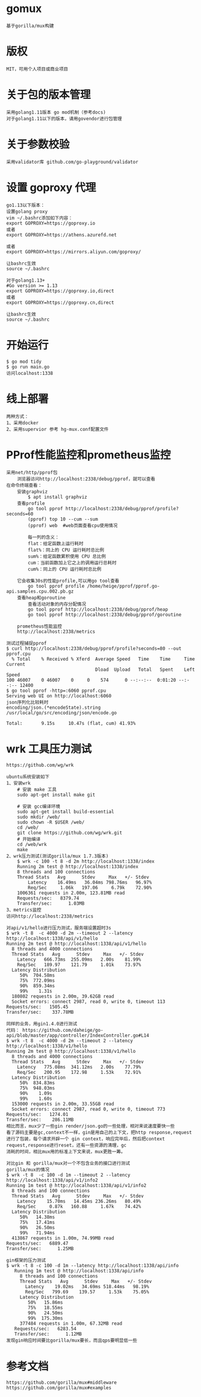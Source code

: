 # gomux

    基于gorilla/mux构建

# 版权

    MIT，可用个人项目或商业项目

# 关于包的版本管理

    采用golang1.11版本 go mod机制（参考docs)
    对于golang1.11以下的版本，请用govendor进行包管理
    
# 关于参数校验

    采用validator库 github.com/go-playground/validator

# 设置 goproxy 代理

    go1.13以下版本：
    设置golang proxy
    vim ~/.bashrc添加如下内容：
    export GOPROXY=https://goproxy.io
    或者
    export GOPROXY=https://athens.azurefd.net

    或者
    export GOPROXY=https://mirrors.aliyun.com/goproxy/

    让bashrc生效
    source ~/.bashrc

    对于golang1.13+
    #Go version >= 1.13
    export GOPROXY=https://goproxy.io,direct
    或者
    export GOPROXY=https://goproxy.cn,direct

    让bashrc生效
    source ~/.bashrc

# 开始运行

    $ go mod tidy
    $ go run main.go
    访问localhost:1338

# 线上部署

    两种方式：
    1、采用docker
    2、采用supervior 参考 hg-mux.conf配置文件

# PProf性能监控和prometheus监控

    采用net/http/pprof包
        浏览器访问http://localhost:2338/debug/pprof，就可以查看
    在命令终端查看：
        安装graphviz
            $ apt install graphviz
        查看profile
            go tool pprof http://localhost:2338/debug/pprof/profile?seconds=60
            (pprof) top 10 --cum --sum
            (pprof) web  #web页面查看cpu使用情况

            每一列的含义：
            flat：给定函数上运行耗时
            flat%：同上的 CPU 运行耗时总比例
            sum%：给定函数累积使用 CPU 总比例
            cum：当前函数加上它之上的调用运行总耗时
            cum%：同上的 CPU 运行耗时总比例

        它会收集30s的性能profile,可以用go tool查看
            go tool pprof profile /home/heige/pprof/pprof.go-api.samples.cpu.002.pb.gz
        查看heap和goroutine
            查看活动对象的内存分配情况
            go tool pprof http://localhost:2338/debug/pprof/heap
            go tool pprof http://localhost:2338/debug/pprof/goroutine

        prometheus性能监控
        http://localhost:2338/metrics
        
    测试过程捕捉pprof
    $ curl http://localhost:2338/debug/pprof/profile?seconds=80 --out pprof.cpu
      % Total    % Received % Xferd  Average Speed   Time    Time     Time  Current
                                     Dload  Upload   Total   Spent    Left  Speed
    100 46007    0 46007    0     0    574      0 --:--:--  0:01:20 --:--:-- 12400
    $ go tool pprof -http=:6060 pprof.cpu
    Serving web UI on http://localhost:6060
    json序列化比较耗时
    encoding/json.(*encodeState).string
    /usr/local/go/src/encoding/json/encode.go
    
    Total:       9.15s     10.47s (flat, cum) 41.93%

# wrk 工具压力测试

    https://github.com/wg/wrk

    ubuntu系统安装如下
    1、安装wrk
        # 安装 make 工具
        sudo apt-get install make git

        # 安装 gcc编译环境
        sudo apt-get install build-essential
        sudo mkdir /web/
        sudo chown -R $USER /web/
        cd /web/
        git clone https://github.com/wg/wrk.git
        # 开始编译
        cd /web/wrk
        make
    2、wrk压力测试(测试gorilla/mux 1.7.3版本)
        $ wrk -c 100 -t 8 -d 2m http://localhost:1338/index
        Running 2m test @ http://localhost:1338/index
        8 threads and 100 connections
        Thread Stats   Avg      Stdev     Max   +/- Stdev
            Latency    16.49ms   36.04ms 798.76ms   96.97%
            Req/Sec     1.06k   197.06     6.79k    72.90%
        1006361 requests in 2.00m, 123.81MB read
        Requests/sec:   8379.74
        Transfer/sec:      1.03MB
    3、metrics监控
    访问http://localhost:2338/metrics

    对api/v1/hello进行压力测试，服务端设置超时3s
    $ wrk -t 8  -c 4000 -d 2m --timeout 2 --latency http://localhost:1338/api/v1/hello
    Running 2m test @ http://localhost:1338/api/v1/hello
      8 threads and 4000 connections
      Thread Stats   Avg      Stdev     Max   +/- Stdev
        Latency   666.73ms  255.09ms   2.00s    81.99%
        Req/Sec   189.97    121.79     1.01k    73.97%
      Latency Distribution
         50%  704.58ms
         75%  772.09ms
         90%  859.34ms
         99%    1.31s 
      180802 requests in 2.00m, 39.62GB read
      Socket errors: connect 2987, read 0, write 0, timeout 113
    Requests/sec:   1505.45
    Transfer/sec:    337.78MB
    
    同样的业务，用gin1.4.0进行测试
    代码： https://github.com/daheige/go-api/blob/master/app/controller/IndexController.go#L14
    $ wrk -t 8  -c 4000 -d 2m --timeout 2 --latency http://localhost:1338/v1/hello
    Running 2m test @ http://localhost:1338/v1/hello
      8 threads and 4000 connections
      Thread Stats   Avg      Stdev     Max   +/- Stdev
        Latency   775.08ms  341.12ms   2.00s    77.79%
        Req/Sec   200.95    172.98     1.53k    72.91%
      Latency Distribution
         50%  834.83ms
         75%  948.03ms
         90%    1.09s 
         99%    1.60s 
      153000 requests in 2.00m, 33.55GB read
      Socket errors: connect 2987, read 0, write 0, timeout 773
    Requests/sec:   1274.01
    Transfer/sec:    286.11MB
    相比而言，mux少了一些gin render/json.go的一些处理，相对来说速度要快一些
    看了源码主要是gc,context不一样，gin是用自己的上下文，把http response,request
    进行了包装，每个请求开辟一个 gin context，响应完毕后，然后把context request,response进行reset，还有一些资源的清理，gc
    消耗的时间，相比mux用的标准上下文来说，mux更胜一筹。
    
    对比gin 和 gorilla/mux对一个不包含业务的接口进行测试
    gorilla/mux的情况
    $ wrk -t 8  -c 100 -d 1m --timeout 2 --latency http://localhost:1338/api/v1/info2
    Running 1m test @ http://localhost:1338/api/v1/info2
      8 threads and 100 connections
      Thread Stats   Avg      Stdev     Max   +/- Stdev
        Latency    15.70ms   14.45ms 236.26ms   80.49%
        Req/Sec     0.87k   160.88     1.67k    74.42%
      Latency Distribution
         50%   14.38ms
         75%   17.41ms
         90%   26.50ms
         99%   71.94ms
      413867 requests in 1.00m, 74.99MB read
    Requests/sec:   6889.47
    Transfer/sec:      1.25MB

    gin框架的压力测试
    $ wrk -t 8 -c 100 -d 1m --latency http://localhost:1338/api/info
       Running 1m test @ http://localhost:1338/api/info
         8 threads and 100 connections
         Thread Stats   Avg      Stdev     Max   +/- Stdev
           Latency    19.02ms   34.69ms 518.44ms   98.19%
           Req/Sec   799.69    139.57     1.53k    75.05%
         Latency Distribution
            50%   15.86ms
            75%   18.55ms
            90%   24.50ms
            99%  175.30ms
         377484 requests in 1.00m, 67.32MB read
       Requests/sec:   6283.54
       Transfer/sec:      1.12MB
    发现gin响应时间要比gorilla/mux要长，而且qps要明显低一些
    
# 参考文档

    https://github.com/gorilla/mux#middleware
    https://github.com/gorilla/mux#examples
